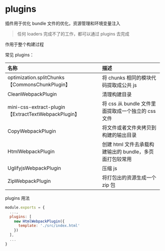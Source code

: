 # plugins

插件用于优化 bundle 文件的优化，资源管理和环境变量注入

> 任何 loaders 完成不了的工作，都可以通过 plugins 去完成

作用于整个构建过程

常见 plugins：

| 名称 | 描述 |
|:--|:--|
| optimization.splitChunks【CommonsChunkPlugin】 | 将 chunks 相同的模块代码提取成公共 js |
| CleanWebpackPlugin | 清理构建目录 |
| mini-css-extract-plugin【ExtractTextWebpackPlugin】 | 将 css 从 bundle 文件里面提取成一个独立的 css 文件 |
| CopyWebpackPlugin | 将文件或者文件夹拷贝到构建的输出目录 |
| HtmlWebpackPlugin | 创建 html 文件去承载构建输出的 bundle，多页面打包较常用 |
| UglifyjsWebpackPlugin | 压缩 js |
| ZipWebpackPlugin | 将打包出的资源生成一个 zip 包 |

plugins 用法
```javascript
module.exports = {
  ...,
  plugins: [
    new HtmlWebpackPlugin({
      template: './src/index.html'    
    })
  ],
  ...
}
```
